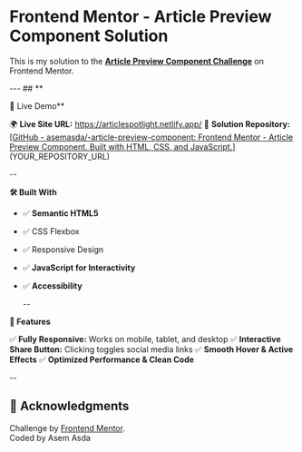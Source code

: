 # **Frontend Mentor - Article Preview Component Solution**

This is my solution to the **[Article Preview Component Challenge](https://www.frontendmentor.io/challenges/article-preview-component-dYBN_pYFT)** on Frontend Mentor. 

--- ## **

🔗 Live Demo**

🌍 **Live Site URL:** https://articlespotlight.netlify.app/ 
📂 **Solution Repository:** [[GitHub - asemasda/-article-preview-component: Frontend Mentor - Article Preview Component. Built with HTML, CSS, and JavaScript.](https://github.com/asemasda/-article-preview-component)](YOUR_REPOSITORY_URL)

--

**🛠️ Built With**

- ✅ **Semantic HTML5**

- ✅ CSS Flexbox

- ✅ Responsive Design 

- ✅ **JavaScript for Interactivity** 

- ✅ **Accessibility**
  
  --

**📌 Features**

✅ **Fully Responsive:** Works on mobile, tablet, and desktop 
✅ **Interactive Share Button:** Clicking toggles social media links 
✅ **Smooth Hover & Active Effects** 
✅ **Optimized Performance & Clean Code**

--

## **📜 Acknowledgments**

Challenge by [Frontend Mentor](https://www.frontendmentor.io/).  
Coded by  Asem Asda
